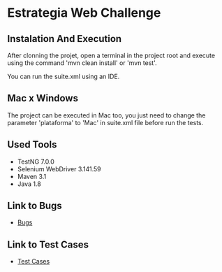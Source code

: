 # Estrategia Web Challenge

## Instalation And Execution

After clonning the projet, open a terminal in the project root and execute using the command 'mvn clean install' or 'mvn test'.

You can run the suite.xml using an IDE.

## Mac x Windows

The project can be executed in Mac too, you just need to change the parameter 'plataforma' to 'Mac' in suite.xml file before run the tests.


## Used Tools

- TestNG 7.0.0
- Selenium WebDriver 3.141.59
- Maven 3.1
- Java 1.8

## Link to Bugs

- [Bugs](https://github.com/DeyvissonFerreira/estrategia-web-challenge/tree/main/src/main/resources/bugs)

## Link to Test Cases

- [Test Cases](https://github.com/DeyvissonFerreira/estrategia-web-challenge/tree/main/src/main/resources/casos%20de%20teste)
